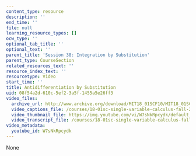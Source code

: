 ```yaml
---
content_type: resource
description: ''
end_time: ''
file: null
learning_resource_types: []
ocw_type: ''
optional_tab_title: ''
optional_text: ''
parent_title: 'Session 38: Integration by Substitution'
parent_type: CourseSection
related_resources_text: ''
resource_index_text: ''
resourcetype: Video
start_time: ''
title: Antidifferentiation by Substitution
uid: 08f54a2d-610c-5ef2-3a5f-1455a5e26ff3
video_files:
  archive_url: http://www.archive.org/download/MIT18_01SCF10/MIT18_01SCF10Rec_32_300k.mp4
  video_captions_file: /courses/18-01sc-single-variable-calculus-fall-2010/41db82fdf13a58f6a70743d85011a96e_W7sNkRpcydk.vtt
  video_thumbnail_file: https://img.youtube.com/vi/W7sNkRpcydk/default.jpg
  video_transcript_file: /courses/18-01sc-single-variable-calculus-fall-2010/ded66f9da9dc9cea5f9f105d6d194d32_W7sNkRpcydk.pdf
video_metadata:
  youtube_id: W7sNkRpcydk
---
```

None

